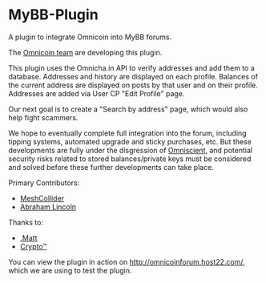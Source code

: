 MyBB-Plugin
===========

A plugin to integrate Omnicoin into MyBB forums.

The [Omnicoin team](https://github.com/Omnicoin-Project/Omnicoin/wiki/Omnicoin-Team) are developing this plugin.

This plugin uses the Omnicha.in API to verify addresses and add them to a database. Addresses and history are displayed on each profile. Balances of the current address are displayed on posts by that user and on their profile. Addresses are added via User CP "Edit Profile" page.

Our next goal is to create a "Search by address" page, which would also help fight scammers.

We hope to eventually complete full integration into the forum, including tipping systems, automated upgrade and sticky purchases, etc. But these developments are fully under the disgression of [Omniscient](http://www.hackforums.net/member.php?action=profile&uid=1), and potential security risks related to stored balances/private keys must be considered and solved before these further developments can take place.

Primary Contributors:
- [MeshCollider](http://www.hackforums.net/member.php?action=profile&uid=2015410)
- [Abraham Lincoln](http://www.hackforums.net/member.php?action=profile&uid=1256441)

Thanks to:
- [.Matt](http://www.hackforums.net/member.php?action=profile&uid=1354902)
- [Crypto™](http://hackforums.net/member.php?action=profile&uid=1088934)


You can view the plugin in action on http://omnicoinforum.host22.com/, which we are using to test the plugin.
